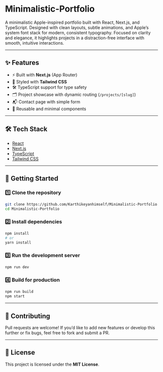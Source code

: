 # Minimalistic-Portfolio
A minimalistic Apple-inspired portfolio built with React, Next.js, and TypeScript. Designed with clean layouts, subtle animations, and Apple’s system font stack for modern, consistent typography. Focused on clarity and elegance, it highlights projects in a distraction-free interface with smooth, intuitive interactions. 


---

## ✨ Features  

- ⚡ Built with **Next.js** (App Router)  
- 🎨 Styled with **Tailwind CSS**  
- 🛠️ TypeScript support for type safety  
- 🗂️ Project showcase with dynamic routing (`/projects/[slug]`)
- 📬 Contact page with simple form  
- 🔄 Reusable and minimal components  

---

## 🛠️ Tech Stack  

- [React](https://react.dev/)  
- [Next.js](https://nextjs.org/)  
- [TypeScript](https://www.typescriptlang.org/)  
- [Tailwind CSS](https://tailwindcss.com/)   

---

## 🚀 Getting Started  

### 1️⃣ Clone the repository  

```bash
git clone https://github.com/Karthikeyanhimself/Minimalistic-Portfolio.git
cd Minimalistic-Portfolio
```

### 2️⃣ Install dependencies  

```bash
npm install
# or
yarn install
```

### 3️⃣ Run the development server  

```bash
npm run dev
```


### 4️⃣ Build for production  

```bash
npm run build
npm start
```

---

## 🤝 Contributing  

Pull requests are welcome! If you’d like to add new features or develop this further or fix bugs, feel free to fork and submit a PR.  

---

## 📄 License  

This project is licensed under the **MIT License**.  
